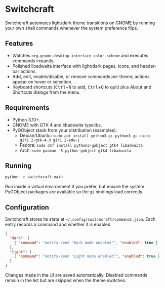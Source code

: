 # Switchcraft

Switchcraft automates light/dark theme transitions on GNOME by running your own shell commands whenever the system preference flips.

## Features
- Watches `org.gnome.desktop.interface color-scheme` and executes commands instantly.
- Polished libadwaita interface with light/dark pages, icons, and header-bar actions.
- Add, edit, enable/disable, or remove commands per theme; actions appear on hover or selection.
- Keyboard shortcuts (<kbd>Ctrl</kbd>+<kbd>N</kbd> to add, <kbd>Ctrl</kbd>+<kbd>Q</kbd> to quit) plus About and Shortcuts dialogs from the menu.

## Requirements
- Python 3.10+.
- GNOME with GTK 4 and libadwaita typelibs.
- PyGObject stack from your distribution (examples):
  - Debian/Ubuntu: `sudo apt install python3-gi python3-gi-cairo gir1.2-gtk-4.0 gir1.2-adw-1`
  - Fedora: `sudo dnf install python3-gobject gtk4 libadwaita`
  - Arch: `sudo pacman -S python-gobject gtk4 libadwaita`

## Running
```bash
python -m switchcraft.main
```
Run inside a virtual environment if you prefer, but ensure the system PyGObject packages are available so the `gi` bindings load correctly.

## Configuration
Switchcraft stores its state at `~/.config/switchcraft/commands.json`. Each entry records a command and whether it is enabled:

```json
{
  "dark": [
    { "command": "notify-send 'Dark mode enabled'", "enabled": true }
  ],
  "light": [
    { "command": "notify-send 'Light mode enabled'", "enabled": true }
  ]
}
```

Changes made in the UI are saved automatically. Disabled commands remain in the list but are skipped when the theme switches.
